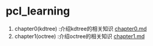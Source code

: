 # pcl_learning
1. chapter0(kdtree) :介绍kdtree的相关知识 [chapter0.md](https://github.com/lijun1234567/pcl_learning/main/chapter0(kdtree).md)
2. chapter1(octree) :介绍octree的相关知识 [chapter1.md](https://github.com/lijun1234567/pcl_learning/main/chapter1(octree).md)
